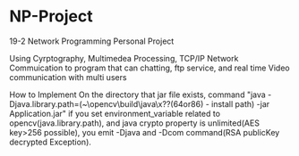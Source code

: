# NP-Project
19-2 Network Programming Personal Project

Using Cyrptography, Multimedea Processing, TCP/IP Network Commuication to program that can chatting, ftp service, and real time Video communication with multi users

How to Implement
On the directory that jar file exists, command "java -Djava.library.path=(~\opencv\build\java\x??(64or86) - install path) -jar Application.jar"
if you set environment_variable related to opencv(java.library.path), and java crypto property is unlimited(AES key>256 possible), you emit -Djava and -Dcom command(RSA publicKey decrypted Exception).

